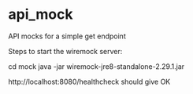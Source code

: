 # api_mock
API mocks for a simple get endpoint

Steps to start the wiremock server:

cd mock
java -jar wiremock-jre8-standalone-2.29.1.jar

http://localhost:8080/healthcheck should give OK
